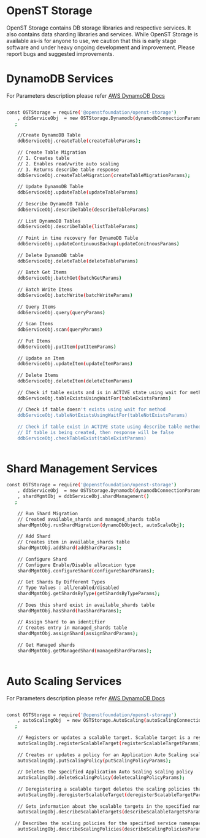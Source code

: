 # OpenST Storage

OpenST Storage contains DB storage libraries and respective services. It also contains data sharding libraries and services. 
While OpenST Storage is available as-is for anyone to use, we caution that this is early stage software and under heavy ongoing development and improvement. Please report bugs and suggested improvements.

# DynamoDB Services

For Parameters description please refer [AWS DynamoDB Docs](https://docs.aws.amazon.com/AWSJavaScriptSDK/latest/AWS/DynamoDB.html)

```bash

const OSTStorage = require('@openstfoundation/openst-storage')
    , ddbServiceObj  = new OSTStorage.Dynamodb(dynamodbConnectionParams)
   ;
    
    //Create DynamoDB Table
    ddbServiceObj.createTable(createTableParams);
    
    // Create Table Migration
    // 1. Creates table
    // 2. Enables read/write auto scaling
    // 3. Returns describe table response 
    ddbServiceObj.createTableMigration(createTableMigrationParams);
    
    // Update DynamoDB Table
    ddbServiceObj.updateTable(updateTableParams)
    
    // Describe DynamoDB Table 
    ddbServiceObj.describeTable(describeTableParams)
    
    // List DynamoDB Tables
    ddbServiceObj.describeTable(listTableParams)
    
    // Point in time recovery for DynamoDB Table
    ddbServiceObj.updateContinuousBackup(updateConitnousParams)
    
    // Delete DynamoDB table
    ddbServiceObj.deleteTable(deleteTableParams)
    
    // Batch Get Items
    ddbServiceObj.batchGet(batchGetParams)
    
    // Batch Write Items
    ddbServiceObj.batchWrite(batchWriteParams)
    
    // Query Items
    ddbServiceObj.query(queryParams)
    
    // Scan Items
    ddbServiceObj.scan(queryParams)
    
    // Put Items
    ddbServiceObj.putItem(putItemParams)
    
    // Update an Item
    ddbServiceObj.updateItem(updateItemParams)
    
    // Delete Items
    ddbServiceObj.deleteItem(deleteItemParams)
    
    // Check if table exists and is in ACTIVE state using wait for method
    ddbServiceObj.tableExistsUsingWaitFor(tableExistsParams)
    
    // Check if table doesn't exists using wait for method
    ddbServiceObj.tableNotExistsUsingWaitFor(tableNotExistsParams)
    
    // Check if table exist in ACTIVE state using describe table method
    // If table is being created, then response will be false
    ddbServiceObj.checkTableExist(tableExistParams)
    
```

# Shard Management Services

```bash
const OSTStorage = require('@openstfoundation/openst-storage')
    , ddbServiceObj  = new OSTStorage.Dynamodb(dynamodbConnectionParams)
    , shardMgmtObj = ddbServiceObj.shardManagement()
   ;
    
    // Run Shard Migration
    // Created available_shards and managed_shards table
    shardMgmtObj.runShardMigration(dynamoDbObject, autoScaleObj);
    
    // Add Shard
    // Creates item in available_shards table
    shardMgmtObj.addShard(addShardParams);
    
    // Configure Shard
    // Configure Enable/Disable allocation type
    shardMgmtObj.configureShard(configureShardParams);
    
    // Get Shards By Different Types
    // Type Values : all/enabled/disabled
    shardMgmtObj.getShardsByType(getShardsByTypeParams);
    
    // Does this shard exist in available_shards table
    shardMgmtObj.hasShard(hasShardParams);
    
    // Assign Shard to an identifier
    // Creates entry in managed_shards table
    shardMgmtObj.assignShard(assignShardParams);
    
    // Get Managed shards
    shardMgmtObj.getManagedShard(managedShardParams);
    
```

# Auto Scaling Services

For Parameters description please refer [AWS DynamoDB Docs](https://docs.aws.amazon.com/AWSJavaScriptSDK/latest/AWS/ApplicationAutoScaling.html)

```bash

const OSTStorage = require('@openstfoundation/openst-storage')
    , autoScalingObj  = new OSTStorage.AutoScaling(autoScalingConnectionParams)
   ;
    
    // Registers or updates a scalable target. Scalable target is a resource that Application Auto Scaling can scale out or scale in. After you have registered a scalable target, you can use this operation to update the minimum and maximum values for its scalable dimension.
    autoScalingObj.registerScalableTarget(registerScalableTargetParams);
    
    // Creates or updates a policy for an Application Auto Scaling scalable target
    autoScalingObj.putScalingPolicy(putScalingPolicyParams);
    
    // Deletes the specified Application Auto Scaling scaling policy
    autoScalingObj.deleteScalingPolicy(deletecalingPolicyParams);
    
    // Deregistering a scalable target deletes the scaling policies that are associated with it.
    autoScalingObj.deregisterScalableTarget(deregisterScalableTargetParams);
      
    // Gets information about the scalable targets in the specified namespace. 
    autoScalingObj.describeScalableTargets(describeScalableTargetsParams); 
   
   // Describes the scaling policies for the specified service namespace.
    autoScalingObj.describeScalingPolicies(describeScalingPoliciesParams);   
    
```
